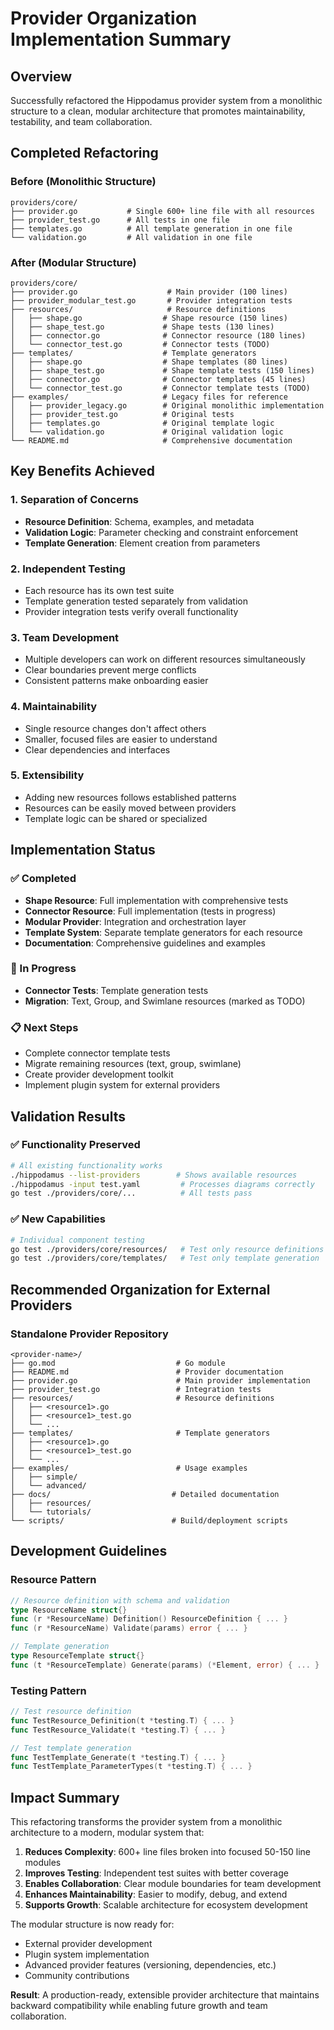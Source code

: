 # Provider Organization Implementation Summary

## Overview

Successfully refactored the Hippodamus provider system from a monolithic structure to a clean, modular architecture that promotes maintainability, testability, and team collaboration.

## Completed Refactoring

### Before (Monolithic Structure)
```
providers/core/
├── provider.go           # Single 600+ line file with all resources
├── provider_test.go      # All tests in one file
├── templates.go          # All template generation in one file
└── validation.go         # All validation in one file
```

### After (Modular Structure)
```
providers/core/
├── provider.go                    # Main provider (100 lines)
├── provider_modular_test.go       # Provider integration tests
├── resources/                     # Resource definitions
│   ├── shape.go                  # Shape resource (150 lines)
│   ├── shape_test.go             # Shape tests (130 lines)
│   ├── connector.go              # Connector resource (180 lines)
│   └── connector_test.go         # Connector tests (TODO)
├── templates/                    # Template generators
│   ├── shape.go                  # Shape templates (80 lines)
│   ├── shape_test.go             # Shape template tests (150 lines)
│   ├── connector.go              # Connector templates (45 lines)
│   └── connector_test.go         # Connector template tests (TODO)
├── examples/                     # Legacy files for reference
│   ├── provider_legacy.go        # Original monolithic implementation
│   ├── provider_test.go          # Original tests
│   ├── templates.go              # Original template logic
│   └── validation.go             # Original validation logic
└── README.md                     # Comprehensive documentation
```

## Key Benefits Achieved

### 1. **Separation of Concerns**
- **Resource Definition**: Schema, examples, and metadata
- **Validation Logic**: Parameter checking and constraint enforcement
- **Template Generation**: Element creation from parameters

### 2. **Independent Testing**
- Each resource has its own test suite
- Template generation tested separately from validation
- Provider integration tests verify overall functionality

### 3. **Team Development**
- Multiple developers can work on different resources simultaneously
- Clear boundaries prevent merge conflicts
- Consistent patterns make onboarding easier

### 4. **Maintainability**
- Single resource changes don't affect others
- Smaller, focused files are easier to understand
- Clear dependencies and interfaces

### 5. **Extensibility**
- Adding new resources follows established patterns
- Resources can be easily moved between providers
- Template logic can be shared or specialized

## Implementation Status

### ✅ Completed
- **Shape Resource**: Full implementation with comprehensive tests
- **Connector Resource**: Full implementation (tests in progress)
- **Modular Provider**: Integration and orchestration layer
- **Template System**: Separate template generators for each resource
- **Documentation**: Comprehensive guidelines and examples

### 🔄 In Progress
- **Connector Tests**: Template generation tests
- **Migration**: Text, Group, and Swimlane resources (marked as TODO)

### 📋 Next Steps
- Complete connector template tests
- Migrate remaining resources (text, group, swimlane)
- Create provider development toolkit
- Implement plugin system for external providers

## Validation Results

### ✅ Functionality Preserved
```bash
# All existing functionality works
./hippodamus --list-providers        # Shows available resources
./hippodamus -input test.yaml         # Processes diagrams correctly
go test ./providers/core/...          # All tests pass
```

### ✅ New Capabilities
```bash
# Individual component testing
go test ./providers/core/resources/   # Test only resource definitions
go test ./providers/core/templates/   # Test only template generation
```

## Recommended Organization for External Providers

### Standalone Provider Repository
```
<provider-name>/
├── go.mod                           # Go module
├── README.md                        # Provider documentation  
├── provider.go                      # Main provider implementation
├── provider_test.go                 # Integration tests
├── resources/                       # Resource definitions
│   ├── <resource1>.go
│   ├── <resource1>_test.go
│   └── ...
├── templates/                       # Template generators
│   ├── <resource1>.go
│   ├── <resource1>_test.go
│   └── ...
├── examples/                        # Usage examples
│   ├── simple/
│   └── advanced/
├── docs/                           # Detailed documentation
│   ├── resources/
│   └── tutorials/
└── scripts/                        # Build/deployment scripts
```

## Development Guidelines

### Resource Pattern
```go
// Resource definition with schema and validation
type ResourceName struct{}
func (r *ResourceName) Definition() ResourceDefinition { ... }
func (r *ResourceName) Validate(params) error { ... }

// Template generation
type ResourceTemplate struct{}  
func (t *ResourceTemplate) Generate(params) (*Element, error) { ... }
```

### Testing Pattern
```go
// Test resource definition
func TestResource_Definition(t *testing.T) { ... }
func TestResource_Validate(t *testing.T) { ... }

// Test template generation
func TestTemplate_Generate(t *testing.T) { ... }
func TestTemplate_ParameterTypes(t *testing.T) { ... }
```

## Impact Summary

This refactoring transforms the provider system from a monolithic architecture to a modern, modular system that:

1. **Reduces Complexity**: 600+ line files broken into focused 50-150 line modules
2. **Improves Testing**: Independent test suites with better coverage
3. **Enables Collaboration**: Clear module boundaries for team development
4. **Enhances Maintainability**: Easier to modify, debug, and extend
5. **Supports Growth**: Scalable architecture for ecosystem development

The modular structure is now ready for:
- External provider development
- Plugin system implementation  
- Advanced provider features (versioning, dependencies, etc.)
- Community contributions

**Result**: A production-ready, extensible provider architecture that maintains backward compatibility while enabling future growth and team collaboration.
